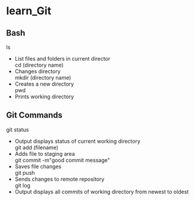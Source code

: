 # learn_Git
## Bash
ls <br> 
- List files and folders in current director <br>
cd (directory name) <br> 
- Changes directory <br>
mkdir (directory name) <br> 
- Creates a new directory <br>
pwd <br>
- Prints working directory <br>

## Git Commands
git status <br>
- Output displays status of current working directory <br>
git add (filename) <br>
- Adds file to staging area <br>
git commit -m"good commit message" <br>
- Saves file changes <br>
git push <br>
- Sends changes to remote repository <br>
git log <br>
- Output displays all commits of working directory from newest to oldest <br>
